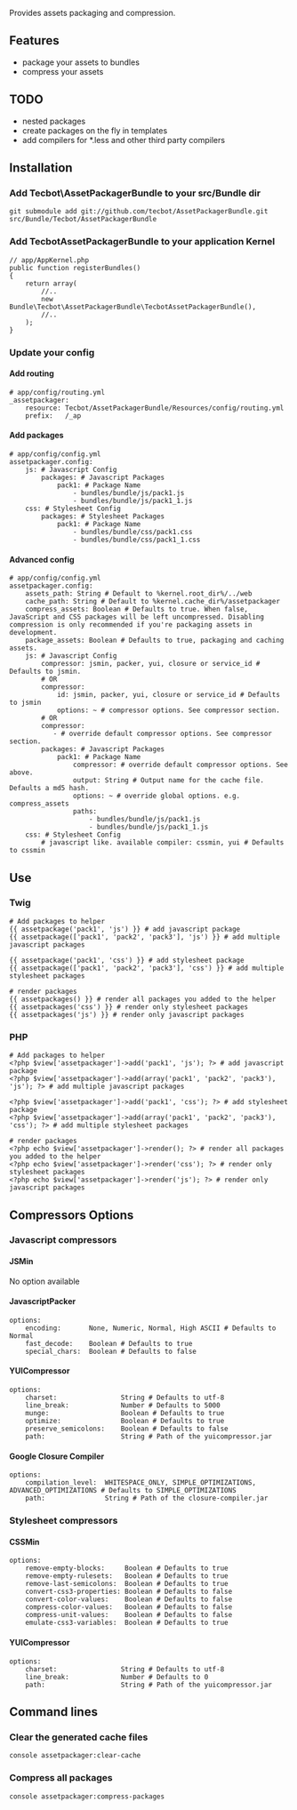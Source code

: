 Provides assets packaging and compression.

## Features

- package your assets to bundles
- compress your assets

## TODO

- nested packages
- create packages on the fly in templates
- add compilers for *.less and other third party compilers

## Installation

### Add Tecbot\AssetPackagerBundle to your src/Bundle dir

    git submodule add git://github.com/tecbot/AssetPackagerBundle.git src/Bundle/Tecbot/AssetPackagerBundle
    
### Add TecbotAssetPackagerBundle to your application Kernel

    // app/AppKernel.php
    public function registerBundles()
    {
        return array(
            //..
            new Bundle\Tecbot\AssetPackagerBundle\TecbotAssetPackagerBundle(),
            //..
        );
    }
    
### Update your config

#### Add routing

    # app/config/routing.yml
    _assetpackager:
        resource: Tecbot/AssetPackagerBundle/Resources/config/routing.yml
        prefix:   /_ap

#### Add packages

    # app/config/config.yml
    assetpackager.config:
        js: # Javascript Config
            packages: # Javascript Packages
                pack1: # Package Name
                    - bundles/bundle/js/pack1.js
                    - bundles/bundle/js/pack1_1.js
        css: # Stylesheet Config
            packages: # Stylesheet Packages
                pack1: # Package Name
                    - bundles/bundle/css/pack1.css
                    - bundles/bundle/css/pack1_1.css

#### Advanced config

    # app/config/config.yml
    assetpackager.config:
        assets_path: String # Default to %kernel.root_dir%/../web
        cache_path: String # Default to %kernel.cache_dir%/assetpackager
        compress_assets: Boolean # Defaults to true. When false, JavaScript and CSS packages will be left uncompressed. Disabling compression is only recommended if you're packaging assets in development.
        package_assets: Boolean # Defaults to true, packaging and caching assets.
        js: # Javascript Config
            compressor: jsmin, packer, yui, closure or service_id # Defaults to jsmin.
            # OR
            compressor:
                id: jsmin, packer, yui, closure or service_id # Defaults to jsmin
                options: ~ # compressor options. See compressor section.
            # OR
            compressor:
               - # override default compressor options. See compressor section.
            packages: # Javascript Packages
                pack1: # Package Name
                    compressor: # override default compressor options. See above.
                    output: String # Output name for the cache file. Defaults a md5 hash.
                    options: ~ # override global options. e.g. compress_assets
                    paths:
                        - bundles/bundle/js/pack1.js
                        - bundles/bundle/js/pack1_1.js
        css: # Stylesheet Config
            # javascript like. available compiler: cssmin, yui # Defaults to cssmin

## Use

### Twig

    # Add packages to helper
    {{ assetpackage('pack1', 'js') }} # add javascript package
    {{ assetpackage(['pack1', 'pack2', 'pack3'], 'js') }} # add multiple javascript packages

    {{ assetpackage('pack1', 'css') }} # add stylesheet package
    {{ assetpackage(['pack1', 'pack2', 'pack3'], 'css') }} # add multiple stylesheet packages

    # render packages
    {{ assetpackages() }} # render all packages you added to the helper
    {{ assetpackages('css') }} # render only stylesheet packages
    {{ assetpackages('js') }} # render only javascript packages


### PHP
    
    # Add packages to helper
    <?php $view['assetpackager']->add('pack1', 'js'); ?> # add javascript package
    <?php $view['assetpackager']->add(array('pack1', 'pack2', 'pack3'), 'js'); ?> # add multiple javascript packages

    <?php $view['assetpackager']->add('pack1', 'css'); ?> # add stylesheet package
    <?php $view['assetpackager']->add(array('pack1', 'pack2', 'pack3'), 'css'); ?> # add multiple stylesheet packages

    # render packages
    <?php echo $view['assetpackager']->render(); ?> # render all packages you added to the helper
    <?php echo $view['assetpackager']->render('css'); ?> # render only stylesheet packages
    <?php echo $view['assetpackager']->render('js'); ?> # render only javascript packages

## Compressors Options

### Javascript compressors

#### JSMin

No option available

#### JavascriptPacker
    options:
        encoding:       None, Numeric, Normal, High ASCII # Defaults to Normal
        fast_decode:    Boolean # Defaults to true
        special_chars:  Boolean # Defaults to false

#### YUICompressor

    options:
        charset:                String # Defaults to utf-8
        line_break:             Number # Defaults to 5000  
        munge:                  Boolean # Defaults to true
        optimize:               Boolean # Defaults to true
        preserve_semicolons:    Boolean # Defaults to false
        path:                   String # Path of the yuicompressor.jar

#### Google Closure Compiler

    options:
        compilation_level:  WHITESPACE_ONLY, SIMPLE_OPTIMIZATIONS, ADVANCED_OPTIMIZATIONS # Defaults to SIMPLE_OPTIMIZATIONS
        path:               String # Path of the closure-compiler.jar

### Stylesheet compressors

#### CSSMin

    options:
        remove-empty-blocks:     Boolean # Defaults to true
        remove-empty-rulesets:   Boolean # Defaults to true
        remove-last-semicolons:  Boolean # Defaults to true
        convert-css3-properties: Boolean # Defaults to false
        convert-color-values:    Boolean # Defaults to false
        compress-color-values:   Boolean # Defaults to false
        compress-unit-values:    Boolean # Defaults to false
        emulate-css3-variables:  Boolean # Defaults to true

#### YUICompressor

    options:
        charset:                String # Defaults to utf-8
        line_break:             Number # Defaults to 0
        path:                   String # Path of the yuicompressor.jar

## Command lines

### Clear the generated cache files

    console assetpackager:clear-cache

### Compress all packages

    console assetpackager:compress-packages
